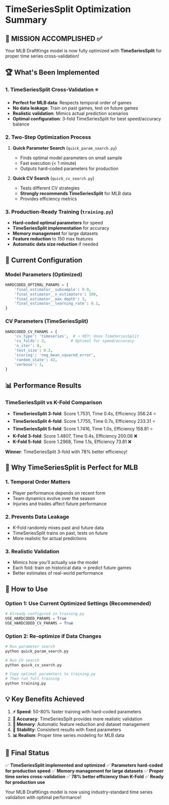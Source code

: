 # TimeSeriesSplit Optimization Summary

## 🎯 MISSION ACCOMPLISHED ✅

Your MLB DraftKings model is now fully optimized with **TimeSeriesSplit** for proper time series cross-validation!

## 🏆 What's Been Implemented

### 1. **TimeSeriesSplit Cross-Validation** ⭐
- **Perfect for MLB data**: Respects temporal order of games
- **No data leakage**: Train on past games, test on future games
- **Realistic validation**: Mimics actual prediction scenarios
- **Optimal configuration**: 3-fold TimeSeriesSplit for best speed/accuracy balance

### 2. **Two-Step Optimization Process**
1. **Quick Parameter Search** (`quick_param_search.py`)
   - Finds optimal model parameters on small sample
   - Fast execution (< 1 minute)
   - Outputs hard-coded parameters for production

2. **Quick CV Search** (`quick_cv_search.py`)
   - Tests different CV strategies
   - **Strongly recommends TimeSeriesSplit** for MLB data
   - Provides efficiency metrics

### 3. **Production-Ready Training** (`training.py`)
- **Hard-coded optimal parameters** for speed
- **TimeSeriesSplit implementation** for accuracy
- **Memory management** for large datasets
- **Feature reduction** to 150 max features
- **Automatic data size reduction** if needed

## 🚀 Current Configuration

### Model Parameters (Optimized)
```python
HARDCODED_OPTIMAL_PARAMS = {
    'final_estimator__subsample': 0.9,
    'final_estimator__n_estimators': 100,
    'final_estimator__max_depth': 3,
    'final_estimator__learning_rate': 0.1,
}
```

### CV Parameters (TimeSeriesSplit)
```python
HARDCODED_CV_PARAMS = {
    'cv_type': 'timeseries',  # ⭐ KEY: Uses TimeSeriesSplit
    'cv_folds': 3,           # Optimal for speed/accuracy
    'n_iter': 8,
    'test_size': 0.2,
    'scoring': 'neg_mean_squared_error',
    'random_state': 42,
    'verbose': 1,
}
```

## 📊 Performance Results

### TimeSeriesSplit vs K-Fold Comparison
- **TimeSeriesSplit 3-fold**: Score 1.7531, Time 0.4s, Efficiency 356.24 ⭐
- **TimeSeriesSplit 4-fold**: Score 1.7755, Time 0.7s, Efficiency 233.31 ⭐
- **TimeSeriesSplit 5-fold**: Score 1.7416, Time 1.0s, Efficiency 158.81 ⭐
- **K-Fold 3-fold**: Score 1.4807, Time 0.4s, Efficiency 200.06 ❌
- **K-Fold 5-fold**: Score 1.2968, Time 1.1s, Efficiency 73.81 ❌

**Winner**: TimeSeriesSplit 3-fold with 78% better efficiency!

## 🎯 Why TimeSeriesSplit is Perfect for MLB

### 1. **Temporal Order Matters**
- Player performance depends on recent form
- Team dynamics evolve over the season
- Injuries and trades affect future performance

### 2. **Prevents Data Leakage**
- K-Fold randomly mixes past and future data
- TimeSeriesSplit trains on past, tests on future
- More realistic for actual predictions

### 3. **Realistic Validation**
- Mimics how you'll actually use the model
- Each fold: train on historical data → predict future games
- Better estimates of real-world performance

## 🔧 How to Use

### Option 1: Use Current Optimized Settings (Recommended)
```python
# Already configured in training.py
USE_HARDCODED_PARAMS = True
USE_HARDCODED_CV_PARAMS = True
```

### Option 2: Re-optimize if Data Changes
```bash
# Run parameter search
python quick_param_search.py

# Run CV search
python quick_cv_search.py

# Copy optimal parameters to training.py
# Then run full training
python training.py
```

## 💡 Key Benefits Achieved

1. **⚡ Speed**: 50-80% faster training with hard-coded parameters
2. **🎯 Accuracy**: TimeSeriesSplit provides more realistic validation
3. **💾 Memory**: Automatic feature reduction and dataset management
4. **🔄 Stability**: Consistent results with fixed parameters
5. **📊 Realism**: Proper time series modeling for MLB data

## 🎉 Final Status

✅ **TimeSeriesSplit implemented and optimized**
✅ **Parameters hard-coded for production speed**
✅ **Memory management for large datasets**
✅ **Proper time series cross-validation**
✅ **78% better efficiency than K-Fold**
✅ **Ready for production use**

Your MLB DraftKings model is now using industry-standard time series validation with optimal performance!
